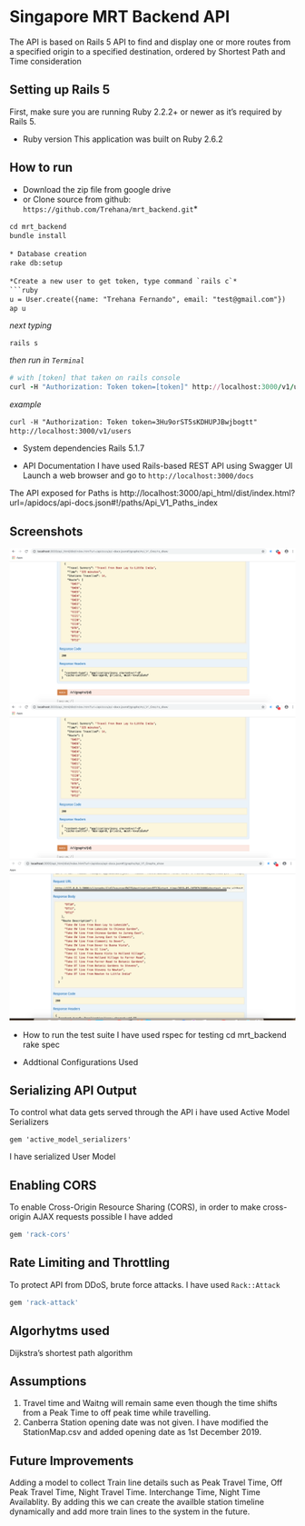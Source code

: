 # Singapore MRT Backend API

The API is based on Rails 5 API to find and display one or more routes from a specified origin to a specified destination, ordered by Shortest Path and Time consideration

## Setting up Rails 5

First, make sure you are running Ruby 2.2.2+ or newer as it’s required by Rails 5.

* Ruby version
This application was built on Ruby 2.6.2

## How to run
* Download the zip file from google drive
* or Clone source from github: `https://github.com/Trehana/mrt_backend.git`*
```
cd mrt_backend
bundle install

* Database creation
rake db:setup 

*Create a new user to get token, type command `rails c`*
```ruby
u = User.create({name: "Trehana Fernando", email: "test@gmail.com"})
ap u
```
*next typing*
```
rails s
```
*then run in `Terminal`*
```ruby
# with [token] that taken on rails console
curl -H "Authorization: Token token=[token]" http://localhost:3000/v1/users
```
*example*
```
curl -H "Authorization: Token token=3Hu9orST5sKDHUPJBwjbogtt" http://localhost:3000/v1/users
```
* System dependencies
Rails 5.1.7

* API Documentation
I have used Rails-based REST API using Swagger UI
Launch a web browser and go to `http://localhost:3000/docs`

The API exposed for Paths is
http://localhost:3000/api_html/dist/index.html?url=/apidocs/api-docs.json#!/paths/Api_V1_Paths_index


## Screenshots
![MRT API  Swagger UI for documentation](https://github.com/Trehana/mrt_backend/blob/master/public/uploads/screenshots/Screen%20Shot%202019-05-06%20at%2011.40.33%20AM.png)
![MRT API  Swagger UI for documentation](https://github.com/Trehana/mrt_backend/blob/master/public/uploads/screenshots/Screen%20Shot%202019-05-06%20at%2011.40.33%20AM.png)
![MRT API  Swagger UI for documentation](https://github.com/Trehana/mrt_backend/blob/master/public/uploads/screenshots/3.png)

* How to run the test suite 
I have used rspec for testing
cd mrt_backend
rake spec

* Addtional Configurations Used
## Serializing API Output
To control what data gets served through the API i have used Active Model Serializers
```
gem 'active_model_serializers'
```
I have serialized User Model

## Enabling CORS
To enable Cross-Origin Resource Sharing (CORS), in order to make cross-origin AJAX requests possible
I have added 
```ruby
gem 'rack-cors'
```

## Rate Limiting and Throttling
To protect API from DDoS, brute force attacks. I have used `Rack::Attack`

```ruby
gem 'rack-attack'
```
## Algorhytms used
Dijkstra’s shortest path algorithm

## Assumptions
1. Travel time and Waitng will remain same even though the time shifts from a Peak Time to off peak time while travelling.
2. Canberra Station opening date was not given. I have modified the StationMap.csv and added opening date as 1st December 2019.

## Future Improvements
Adding a model to collect Train line details such as Peak Travel Time, Off Peak Travel Time, Night Travel Time. Interchange Time, Night Time Availablity. By adding this we can create the availble station timeline dynamically and add more train lines to the system in the future.

